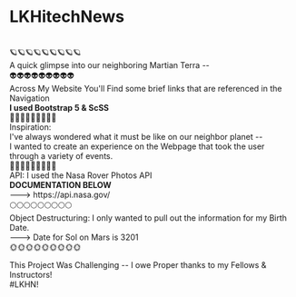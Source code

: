 # LKHitechNews
<br>
🪐🪐🪐🪐🪐🪐🪐🪐🪐
<br>
A quick glimpse into our neighboring Martian Terra -- 
<br>
👽👽👽👽👽👽👽👽👽
<br>
Across My Website You'll Find some brief links that are referenced in the Navigation
<br>
    <strong>I used Bootstrap 5 & ScSS </strong>
<br>
🔭🔭🔭🔭🔭🔭🔭🔭🔭
<br>
Inspiration:
<br>
I've always wondered what it must be like on our neighbor planet --
<br>
I wanted to create an experience on the Webpage that took the user through a variety of events.
<br>
💫💫💫💫💫💫💫💫💫
<br>
API: I used the Nasa Rover Photos API
<br>
<strong>DOCUMENTATION BELOW</strong>
<br>
---> https://api.nasa.gov/
<br>
🌕🌕🌕🌕🌕🌕🌕🌕🌕
<br>
Object Destructuring: I only wanted to pull out the information for my Birth Date.
<br>
---> Date for Sol on Mars is 3201
<br>
🌞🌞🌞🌞🌞🌞🌞🌞🌞
<br>

This Project Was Challenging -- I owe Proper thanks to my Fellows & Instructors!
<br>
#LKHN!
